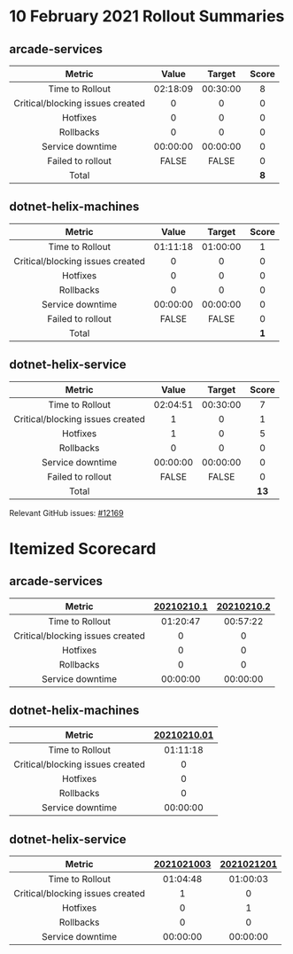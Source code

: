 # 10 February 2021 Rollout Summaries

## arcade-services

|              Metric              |   Value  |  Target  |   Score   |
|:--------------------------------:|:--------:|:--------:|:---------:|
| Time to Rollout                  | 02:18:09 | 00:30:00 |     8     |
| Critical/blocking issues created |     0    |    0     |     0     |
| Hotfixes                         |     0    |    0     |     0     |
| Rollbacks                        |     0    |    0     |     0     |
| Service downtime                 | 00:00:00 | 00:00:00 |     0     |
| Failed to rollout                |   FALSE  |   FALSE  |     0     |
| Total                            |          |          |   **8**   |


## dotnet-helix-machines

|              Metric              |   Value  |  Target  |   Score   |
|:--------------------------------:|:--------:|:--------:|:---------:|
| Time to Rollout                  | 01:11:18 | 01:00:00 |     1     |
| Critical/blocking issues created |     0    |    0     |     0     |
| Hotfixes                         |     0    |    0     |     0     |
| Rollbacks                        |     0    |    0     |     0     |
| Service downtime                 | 00:00:00 | 00:00:00 |     0     |
| Failed to rollout                |   FALSE  |   FALSE  |     0     |
| Total                            |          |          |   **1**   |


## dotnet-helix-service

|              Metric              |   Value  |  Target  |   Score   |
|:--------------------------------:|:--------:|:--------:|:---------:|
| Time to Rollout                  | 02:04:51 | 00:30:00 |     7     |
| Critical/blocking issues created |     1    |    0     |     1     |
| Hotfixes                         |     1    |    0     |     5     |
| Rollbacks                        |     0    |    0     |     0     |
| Service downtime                 | 00:00:00 | 00:00:00 |     0     |
| Failed to rollout                |   FALSE  |   FALSE  |     0     |
| Total                            |          |          |   **13**   |

Relevant GitHub issues: [#12169](https://github.com/dotnet/core-eng/issues/12169)
# Itemized Scorecard

## arcade-services

| Metric | [20210210.1](https://dev.azure.com/dnceng/7ea9116e-9fac-403d-b258-b31fcf1bb293/_build/results?buildId=988245) | [20210210.2](https://dev.azure.com/dnceng/7ea9116e-9fac-403d-b258-b31fcf1bb293/_build/results?buildId=988552) |
|:-----:|:-----:|:-----:|
| Time to Rollout | 01:20:47 | 00:57:22 |
| Critical/blocking issues created | 0 | 0 |
| Hotfixes | 0 | 0 |
| Rollbacks | 0 | 0 |
| Service downtime | 00:00:00 | 00:00:00 |


## dotnet-helix-machines

| Metric | [20210210.01](https://dev.azure.com/dnceng/7ea9116e-9fac-403d-b258-b31fcf1bb293/_build/results?buildId=987462) |
|:-----:|:-----:|
| Time to Rollout | 01:11:18 |
| Critical/blocking issues created | 0 |
| Hotfixes | 0 |
| Rollbacks | 0 |
| Service downtime | 00:00:00 |


## dotnet-helix-service

| Metric | [2021021003](https://dev.azure.com/dnceng/7ea9116e-9fac-403d-b258-b31fcf1bb293/_build/results?buildId=988235) | [2021021201](https://dev.azure.com/dnceng/7ea9116e-9fac-403d-b258-b31fcf1bb293/_build/results?buildId=993070) |
|:-----:|:-----:|:-----:|
| Time to Rollout | 01:04:48 | 01:00:03 |
| Critical/blocking issues created | 1 | 0 |
| Hotfixes | 0 | 1 |
| Rollbacks | 0 | 0 |
| Service downtime | 00:00:00 | 00:00:00 |

